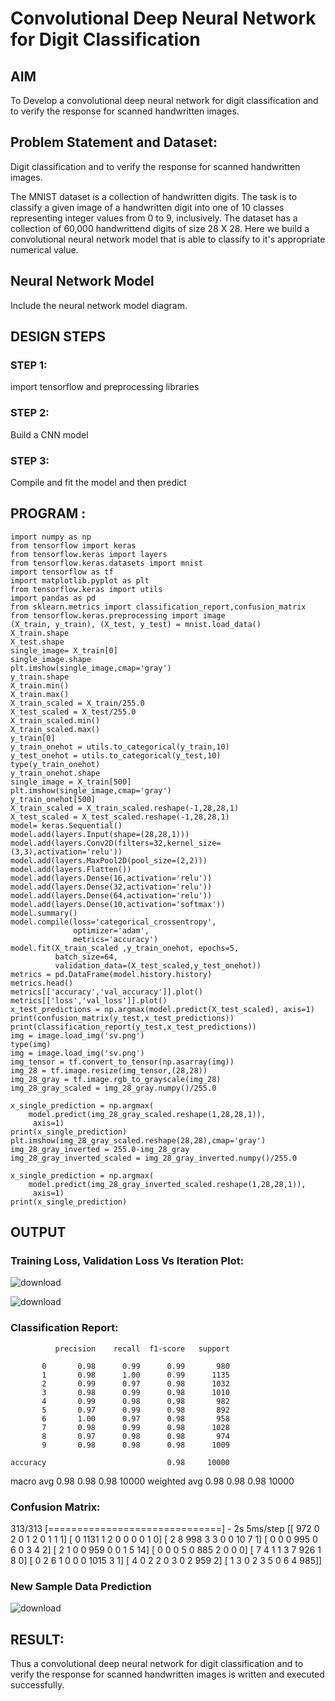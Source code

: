# Convolutional Deep Neural Network for Digit Classification

## AIM

To Develop a convolutional deep neural network for digit classification and to verify the response for scanned handwritten images.

## Problem Statement and Dataset:
Digit classification and to verify the response for scanned handwritten images.

The MNIST dataset is a collection of handwritten digits. The task is to classify a given image of a handwritten digit into one of 10 classes representing integer values from 0 to 9, inclusively. The dataset has a collection of 60,000 handwrittend digits of size 28 X 28. Here we build a convolutional neural network model that is able to classify to it's appropriate numerical value.

## Neural Network Model

Include the neural network model diagram.

## DESIGN STEPS

### STEP 1: 

import tensorflow and preprocessing libraries

### STEP 2:
Build a CNN model

### STEP 3: 
Compile and fit the model and then predict



## PROGRAM :
```
import numpy as np
from tensorflow import keras
from tensorflow.keras import layers
from tensorflow.keras.datasets import mnist
import tensorflow as tf
import matplotlib.pyplot as plt
from tensorflow.keras import utils
import pandas as pd
from sklearn.metrics import classification_report,confusion_matrix
from tensorflow.keras.preprocessing import image
(X_train, y_train), (X_test, y_test) = mnist.load_data()
X_train.shape
X_test.shape
single_image= X_train[0]
single_image.shape
plt.imshow(single_image,cmap='gray')
y_train.shape
X_train.min()
X_train.max()
X_train_scaled = X_train/255.0
X_test_scaled = X_test/255.0
X_train_scaled.min()
X_train_scaled.max()
y_train[0]
y_train_onehot = utils.to_categorical(y_train,10)
y_test_onehot = utils.to_categorical(y_test,10)
type(y_train_onehot)
y_train_onehot.shape
single_image = X_train[500]
plt.imshow(single_image,cmap='gray')
y_train_onehot[500]
X_train_scaled = X_train_scaled.reshape(-1,28,28,1)
X_test_scaled = X_test_scaled.reshape(-1,28,28,1)
model= keras.Sequential()
model.add(layers.Input(shape=(28,28,1)))
model.add(layers.Conv2D(filters=32,kernel_size=(3,3),activation='relu'))
model.add(layers.MaxPool2D(pool_size=(2,2)))
model.add(layers.Flatten())
model.add(layers.Dense(16,activation='relu'))
model.add(layers.Dense(32,activation='relu'))
model.add(layers.Dense(64,activation='relu'))
model.add(layers.Dense(10,activation='softmax'))
model.summary()
model.compile(loss='categorical_crossentropy',
              optimizer='adam',
              metrics='accuracy')
model.fit(X_train_scaled ,y_train_onehot, epochs=5,
          batch_size=64,
          validation_data=(X_test_scaled,y_test_onehot))
metrics = pd.DataFrame(model.history.history)
metrics.head()
metrics[['accuracy','val_accuracy']].plot()
metrics[['loss','val_loss']].plot()
x_test_predictions = np.argmax(model.predict(X_test_scaled), axis=1)
print(confusion_matrix(y_test,x_test_predictions))
print(classification_report(y_test,x_test_predictions))
img = image.load_img('sv.png')
type(img)
img = image.load_img('sv.png')
img_tensor = tf.convert_to_tensor(np.asarray(img))
img_28 = tf.image.resize(img_tensor,(28,28))
img_28_gray = tf.image.rgb_to_grayscale(img_28)
img_28_gray_scaled = img_28_gray.numpy()/255.0

x_single_prediction = np.argmax(
    model.predict(img_28_gray_scaled.reshape(1,28,28,1)),
     axis=1)
print(x_single_prediction)
plt.imshow(img_28_gray_scaled.reshape(28,28),cmap='gray')
img_28_gray_inverted = 255.0-img_28_gray
img_28_gray_inverted_scaled = img_28_gray_inverted.numpy()/255.0

x_single_prediction = np.argmax(
    model.predict(img_28_gray_inverted_scaled.reshape(1,28,28,1)),
     axis=1)
print(x_single_prediction)
```


## OUTPUT

### Training Loss, Validation Loss Vs Iteration Plot:

![download](https://github.com/Shaik-sameer-AIML/mnist-classification/assets/93427186/eccebb73-0ac8-4b5f-b17a-2a785755e862)

![download](https://github.com/Shaik-sameer-AIML/mnist-classification/assets/93427186/41d58e84-85d7-427c-a375-a65f54772b22)

### Classification Report:

              precision    recall  f1-score   support

           0       0.98      0.99      0.99       980
           1       0.98      1.00      0.99      1135
           2       0.99      0.97      0.98      1032
           3       0.98      0.99      0.98      1010
           4       0.99      0.98      0.98       982
           5       0.97      0.99      0.98       892
           6       1.00      0.97      0.98       958
           7       0.98      0.99      0.98      1028
           8       0.97      0.98      0.98       974
           9       0.98      0.98      0.98      1009

    accuracy                           0.98     10000
   macro avg       0.98      0.98      0.98     10000
weighted avg       0.98      0.98      0.98     10000

### Confusion Matrix:
313/313 [==============================] - 2s 5ms/step
[[ 972    0    2    0    1    2    0    1    1    1]
 [   0 1131    1    2    0    0    0    0    1    0]
 [   2    8  998    3    3    0    0   10    7    1]
 [   0    0    0  995    0    6    0    3    4    2]
 [   2    1    0    0  959    0    0    1    5   14]
 [   0    0    0    5    0  885    2    0    0    0]
 [   7    4    1    1    3    7  926    1    8    0]
 [   0    2    6    1    0    0    0 1015    3    1]
 [   4    0    2    2    0    3    0    2  959    2]
 [   1    3    0    2    3    5    0    6    4  985]]



### New Sample Data Prediction

![download](https://github.com/Shaik-sameer-AIML/mnist-classification/assets/93427186/21a0e1b5-6814-4ec6-a202-47545c7029a8)


## RESULT:
Thus a convolutional deep neural network for digit classification and to verify the response for scanned handwritten images is written and executed successfully.
